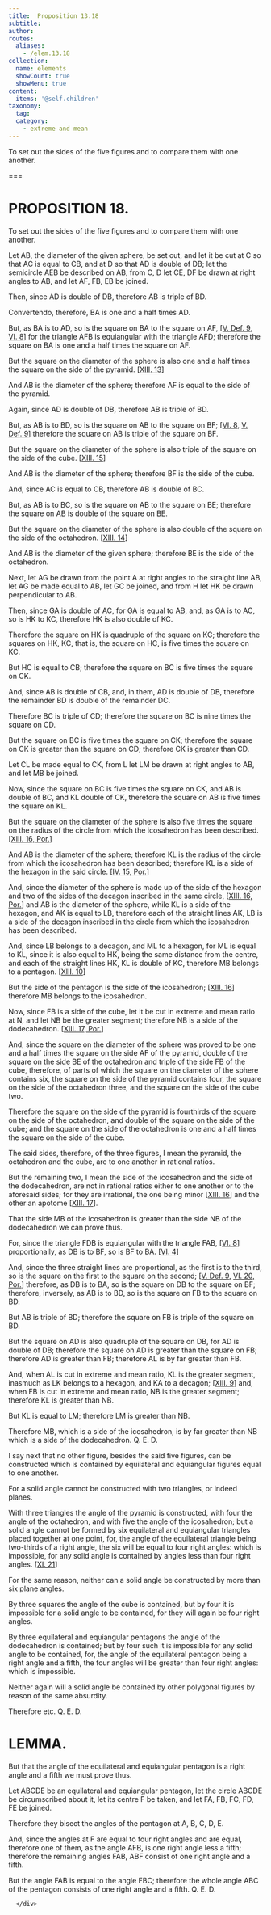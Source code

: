 ```yaml
---
title:  Proposition 13.18
subtitle: 
author:
routes:
  aliases:
    - /elem.13.18
collection:
  name: elements
  showCount: true
  showMenu: true
content:
  items: '@self.children'
taxonomy:
  tag:
  category:
    - extreme and mean
---
```


<p>
       <hi rend="ital">To set out the sides of the five figures and to compare them with one another.</hi>
      </p>

===

<h1>PROPOSITION 18.</h1>
<p>
       <span class="ital">To set out the sides of the five figures and to compare them with one another.</span>
      </p>

<p>Let <span class="ital">AB</span>, the diameter of the given sphere, be set out, and let it be cut at <span class="ital">C</span> so that <span class="ital">AC</span> is equal to <span class="ital">CB</span>, and at <span class="ital">D</span> so that <span class="ital">AD</span> is double of <span class="ital">DB</span>; let the semicircle <span class="ital">AEB</span> be described on <span class="ital">AB</span>, from <span class="ital">C</span>, <span class="ital">D</span> let <span class="ital">CE</span>, <span class="ital">DF</span> be drawn at right angles to <span class="ital">AB</span>, and let <span class="ital">AF</span>, <span class="ital">FB</span>, <span class="ital">EB</span> be joined. </p>

<p>Then, since <span class="ital">AD</span> is double of <span class="ital">DB</span>, therefore <span class="ital">AB</span> is triple of <span class="ital">BD</span>. 
      </p>

<p><foreign lang="la">Convertendo</foreign>, therefore, <span class="ital">BA</span> is one and a half times <span class="ital">AD</span>. <pb n="504"/></p>

<p>But, as <span class="ital">BA</span> is to <span class="ital">AD</span>, so is the square on <span class="ital">BA</span> to the square on <span class="ital">AF</span>, [<a href="/elem.5.def.9">V. Def. 9</a>, <a href="/elem.6.8">VI. 8</a>] for the triangle <span class="ital">AFB</span> is equiangular with the triangle <span class="ital">AFD</span>; therefore the square on <span class="ital">BA</span> is one and a half times the square on <span class="ital">AF</span>. </p>

<p>But the square on the diameter of the sphere is also one and a half times the square on the side of the pyramid. [<a href="/elem.13.13">XIII. 13</a>] </p>

<p>And <span class="ital">AB</span> is the diameter of the sphere; therefore <span class="ital">AF</span> is equal to the side of the pyramid. </p>

<p>Again, since <span class="ital">AD</span> is double of <span class="ital">DB</span>, therefore <span class="ital">AB</span> is triple of <span class="ital">BD</span>. </p>

<p>But, as <span class="ital">AB</span> is to <span class="ital">BD</span>, so is the square on <span class="ital">AB</span> to the square on <span class="ital">BF</span>; [<a href="/elem.6.8">VI. 8</a>, <a href="/elem.5.def.9">V. Def. 9</a>] therefore the square on <span class="ital">AB</span> is triple of the square on <span class="ital">BF</span>. </p>

<p>But the square on the diameter of the sphere is also triple of the square on the side of the cube. [<a href="/elem.13.15">XIII. 15</a>] </p>

<p>And <span class="ital">AB</span> is the diameter of the sphere; therefore <span class="ital">BF</span> is the side of the cube. </p>

<p>And, since <span class="ital">AC</span> is equal to <span class="ital">CB</span>, therefore <span class="ital">AB</span> is double of <span class="ital">BC</span>. </p>

<p>But, as <span class="ital">AB</span> is to <span class="ital">BC</span>, so is the square on <span class="ital">AB</span> to the square on <span class="ital">BE</span>; therefore the square on <span class="ital">AB</span> is double of the square on <span class="ital">BE</span>. </p>

<p>But the square on the diameter of the sphere is also double of the square on the side of the octahedron. [<a href="/elem.13.14">XIII. 14</a>] </p>

<p>And <span class="ital">AB</span> is the diameter of the given sphere; therefore <span class="ital">BE</span> is the side of the octahedron. </p>

<p>Next, let <span class="ital">AG</span> be drawn from the point <span class="ital">A</span> at right angles to the straight line <span class="ital">AB</span>, let <span class="ital">AG</span> be made equal to <span class="ital">AB</span>, let <span class="ital">GC</span> be joined, and from <span class="ital">H</span> let <span class="ital">HK</span> be drawn perpendicular to <span class="ital">AB</span>. </p>

<p>Then, since <span class="ital">GA</span> is double of <span class="ital">AC</span>, for <span class="ital">GA</span> is equal to <span class="ital">AB</span>, and, as <span class="ital">GA</span> is to <span class="ital">AC</span>, so is <span class="ital">HK</span> to <span class="ital">KC</span>, therefore <span class="ital">HK</span> is also double of <span class="ital">KC</span>. <pb n="505"/></p>

<p>Therefore the square on <span class="ital">HK</span> is quadruple of the square on <span class="ital">KC</span>; therefore the squares on <span class="ital">HK</span>, <span class="ital">KC</span>, that is, the square on <span class="ital">HC</span>, is five times the square on <span class="ital">KC</span>. </p>

<p>But <span class="ital">HC</span> is equal to <span class="ital">CB</span>; therefore the square on <span class="ital">BC</span> is five times the square on <span class="ital">CK</span>. </p>

<p>And, since <span class="ital">AB</span> is double of <span class="ital">CB</span>, and, in them, <span class="ital">AD</span> is double of <span class="ital">DB</span>, therefore the remainder <span class="ital">BD</span> is double of the remainder <span class="ital">DC</span>. </p>

<p>Therefore <span class="ital">BC</span> is triple of <span class="ital">CD</span>; therefore the square on <span class="ital">BC</span> is nine times the square on <span class="ital">CD</span>. </p>

<p>But the square on <span class="ital">BC</span> is five times the square on <span class="ital">CK</span>; therefore the square on <span class="ital">CK</span> is greater than the square on <span class="ital">CD</span>; therefore <span class="ital">CK</span> is greater than <span class="ital">CD</span>. </p>

<p>Let <span class="ital">CL</span> be made equal to <span class="ital">CK</span>, from <span class="ital">L</span> let <span class="ital">LM</span> be drawn at right angles to <span class="ital">AB</span>, and let <span class="ital">MB</span> be joined. </p>

<p>Now, since the square on <span class="ital">BC</span> is five times the square on <span class="ital">CK</span>, and <span class="ital">AB</span> is double of <span class="ital">BC</span>, and <span class="ital">KL</span> double of <span class="ital">CK</span>, therefore the square on <span class="ital">AB</span> is five times the square on <span class="ital">KL</span>. </p>

<p>But the square on the diameter of the sphere is also five times the square on the radius of the circle from which the icosahedron has been described. [<a href="/elem.13.16.p.1">XIII. 16, Por.</a>] </p>

<p>And <span class="ital">AB</span> is the diameter of the sphere; therefore <span class="ital">KL</span> is the radius of the circle from which the icosahedron has been described; therefore <span class="ital">KL</span> is a side of the hexagon in the said circle. [<a href="/elem.4.15.p.1">IV. 15, Por.</a>] </p>

<p>And, since the diameter of the sphere is made up of the side of the hexagon and two of the sides of the decagon inscribed in the same circle, [<a href="/elem.13.16.p.1">XIII. 16, Por.</a>] and <span class="ital">AB</span> is the diameter of the sphere, while <span class="ital">KL</span> is a side of the hexagon, and <span class="ital">AK</span> is equal to <span class="ital">LB</span>, therefore each of the straight lines <span class="ital">AK</span>, <span class="ital">LB</span> is a side of the decagon inscribed in the circle from which the icosahedron has been described. <pb n="506"/></p>

<p>And, since <span class="ital">LB</span> belongs to a decagon, and <span class="ital">ML</span> to a hexagon, for <span class="ital">ML</span> is equal to <span class="ital">KL</span>, since it is also equal to <span class="ital">HK</span>, being the same distance from the centre, and each of the straight lines <span class="ital">HK</span>, <span class="ital">KL</span> is double of <span class="ital">KC</span>, therefore <span class="ital">MB</span> belongs to a pentagon. [<a href="/elem.13.10">XIII. 10</a>] </p>

<p>But the side of the pentagon is the side of the icosahedron; [<a href="/elem.13.16">XIII. 16</a>] therefore <span class="ital">MB</span> belongs to the icosahedron. </p>

<p>Now, since <span class="ital">FB</span> is a side of the cube, let it be cut in extreme and mean ratio at <span class="ital">N</span>, and let <span class="ital">NB</span> be the greater segment; therefore <span class="ital">NB</span> is a side of the dodecahedron. [<a href="/elem.13.17.p.1">XIII. 17, Por.</a>] </p>

<p>And, since the square on the diameter of the sphere was proved to be one and a half times the square on the side <span class="ital">AF</span> of the pyramid, double of the square on the side <span class="ital">BE</span> of the octahedron and triple of the side <span class="ital">FB</span> of the cube, therefore, of parts of which the square on the diameter of the sphere contains six, the square on the side of the pyramid contains four, the square on the side of the octahedron three, and the square on the side of the cube two. </p>

<p>Therefore the square on the side of the pyramid is fourthirds of the square on the side of the octahedron, and double of the square on the side of the cube; and the square on the side of the octahedron is one and a half times the square on the side of the cube. </p>

<p>The said sides, therefore, of the three figures, I mean the pyramid, the octahedron and the cube, are to one another in rational ratios. </p>

<p>But the remaining two, I mean the side of the icosahedron and the side of the dodecahedron, are not in rational ratios either to one another or to the aforesaid sides; for they are irrational, the one being minor [<a href="/elem.13.16">XIII. 16</a>] and the other an apotome [<a href="/elem.13.17">XIII. 17</a>]. </p>

<p>That the side <span class="ital">MB</span> of the icosahedron is greater than the side <span class="ital">NB</span> of the dodecahedron we can prove thus. </p>

<p>For, since the triangle <span class="ital">FDB</span> is equiangular with the triangle <span class="ital">FAB</span>, [<a href="/elem.6.8">VI. 8</a>] proportionally, as <span class="ital">DB</span> is to <span class="ital">BF</span>, so is <span class="ital">BF</span> to <span class="ital">BA</span>. [<a href="/elem.6.4">VI. 4</a>] <pb n="507"/></p>

<p>And, since the three straight lines are proportional, as the first is to the third, so is the square on the first to the square on the second; [<a href="/elem.5.def.9">V. Def. 9</a>, <a href="/elem.6.20.p.1">VI. 20, Por.</a>] therefore, as <span class="ital">DB</span> is to <span class="ital">BA</span>, so is the square on <span class="ital">DB</span> to the square on <span class="ital">BF</span>; therefore, inversely, as <span class="ital">AB</span> is to <span class="ital">BD</span>, so is the square on <span class="ital">FB</span> to the square on <span class="ital">BD</span>. </p>

<p>But <span class="ital">AB</span> is triple of <span class="ital">BD</span>; therefore the square on <span class="ital">FB</span> is triple of the square on <span class="ital">BD</span>. </p>

<p>But the square on <span class="ital">AD</span> is also quadruple of the square on <span class="ital">DB</span>, for <span class="ital">AD</span> is double of <span class="ital">DB</span>; therefore the square on <span class="ital">AD</span> is greater than the square on <span class="ital">FB</span>; therefore <span class="ital">AD</span> is greater than <span class="ital">FB</span>; therefore <span class="ital">AL</span> is by far greater than <span class="ital">FB</span>. </p>

<p>And, when <span class="ital">AL</span> is cut in extreme and mean ratio, <span class="ital">KL</span> is the greater segment, inasmuch as <span class="ital">LK</span> belongs to a hexagon, and <span class="ital">KA</span> to a decagon; [<a href="/elem.13.9">XIII. 9</a>] and, when <span class="ital">FB</span> is cut in extreme and mean ratio, <span class="ital">NB</span> is the greater segment; therefore <span class="ital">KL</span> is greater than <span class="ital">NB</span>. </p>

<p>But <span class="ital">KL</span> is equal to <span class="ital">LM</span>; therefore <span class="ital">LM</span> is greater than <span class="ital">NB</span>. </p>

<p>Therefore <span class="ital">MB</span>, which is a side of the icosahedron, is by far greater than <span class="ital">NB</span> which is a side of the dodecahedron. Q. E. D. </p>

<p>I say next that <span class="ital">no other figure</span>, <span class="ital">besides the said five figures</span>, <span class="ital">can be constructed which is contained by equilateral and equiangular figures equal to one another.</span>
      </p>

<p>For a solid angle cannot be constructed with two triangles, or indeed planes. </p>

<p>With three triangles the angle of the pyramid is constructed, with four the angle of the octahedron, and with five the angle of the icosahedron; but a solid angle cannot be formed by six equilateral and equiangular triangles placed together at one point, <pb n="508"/>for, the angle of the equilateral triangle being two-thirds of a right angle, the six will be equal to four right angles: which is impossible, for any solid angle is contained by angles less than four right angles. [<a href="/elem.11.21">XI. 21</a>] </p>

<p>For the same reason, neither can a solid angle be constructed by more than six plane angles. </p>

<p>By three squares the angle of the cube is contained, but by four it is impossible for a solid angle to be contained, for they will again be four right angles. </p>

<p>By three equilateral and equiangular pentagons the angle of the dodecahedron is contained; but by four such it is impossible for any solid angle to be contained, for, the angle of the equilateral pentagon being a right angle and a fifth, the four angles will be greater than four right angles: which is impossible. </p>

<p>Neither again will a solid angle be contained by other polygonal figures by reason of the same absurdity. </p>

<p>Therefore etc. Q. E. D.</p>
<div id="elem.13.18.l.1" class="lemma">
       <h1>LEMMA.</h1>
       
<p>But that <span class="ital">the angle of the equilateral and equiangular pentagon is a right angle and a fifth</span> we must prove thus. </p>

       
<p>Let <span class="ital">ABCDE</span> be an equilateral and equiangular pentagon, let the circle <span class="ital">ABCDE</span> be circumscribed about it, let its centre <span class="ital">F</span> be taken, and let <span class="ital">FA</span>, <span class="ital">FB</span>, <span class="ital">FC</span>, <span class="ital">FD</span>, <span class="ital">FE</span> be joined. </p>

       
<p>Therefore they bisect the angles of the pentagon at <span class="ital">A</span>, <span class="ital">B</span>, <span class="ital">C</span>, <span class="ital">D</span>, <span class="ital">E</span>. 
       </p>

       
<p>And, since the angles at <span class="ital">F</span> are equal to four right angles and are equal, <pb n="509"/>therefore one of them, as the angle <span class="ital">AFB</span>, is one right angle less a fifth; therefore the remaining angles <span class="ital">FAB</span>, <span class="ital">ABF</span> consist of one right angle and a fifth. </p>

       
<p>But the angle <span class="ital">FAB</span> is equal to the angle <span class="ital">FBC</span>; therefore the whole angle <span class="ital">ABC</span> of the pentagon consists of one right angle and a fifth. Q. E. D.</p>

      </div>

